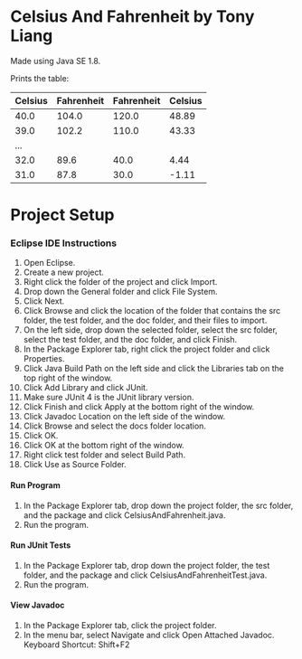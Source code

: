 # Celsius And Fahrenheit by Tony Liang

Made using Java SE 1.8.

Prints the table:

Celsius  | Fahrenheit  | Fahrenheit  | Celsius
:------- | :---------- | :---------- | :-------
40.0     | 104.0       | 120.0       | 48.89
39.0     | 102.2       | 110.0       | 43.33
...      |             |             |
32.0     | 89.6        | 40.0        | 4.44
31.0     | 87.8        | 30.0        | -1.11

# Project Setup

### Eclipse IDE Instructions
1. Open Eclipse.
2. Create a new project.
3. Right click the folder of the project and click Import.
4. Drop down the General folder and click File System.
5. Click Next.
6. Click Browse and click the location of the folder that contains the src folder, the test folder, and the doc folder, and their files to import.
7. On the left side, drop down the selected folder, select the src folder, select the test folder, and the doc folder, and click Finish.
8. In the Package Explorer tab, right click the project folder and click Properties.
9. Click Java Build Path on the left side and click the Libraries tab on the top right of the window.
10. Click Add Library and click JUnit.
11. Make sure JUnit 4 is the JUnit library version.
12. Click Finish and click Apply at the bottom right of the window.
13. Click Javadoc Location on the left side of the window.
14. Click Browse and select the docs folder location.
15. Click OK.
16. Click OK at the bottom right of the window.
17. Right click test folder and select Build Path.
18. Click Use as Source Folder.

#### Run Program
1. In the Package Explorer tab, drop down the project folder, the src folder, and the package and click CelsiusAndFahrenheit.java.
2. Run the program.

#### Run JUnit Tests
1. In the Package Explorer tab, drop down the project folder, the test folder, and the package and click CelsiusAndFahrenheitTest.java.
2. Run the program.

#### View Javadoc
1. In the Package Explorer tab, click the project folder.
2. In the menu bar, select Navigate and click Open Attached Javadoc. Keyboard Shortcut: Shift+F2